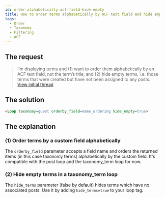 ```yaml
---
id: order-alphabetically-acf-field-hide-empty
title: How to order terms alphabetically by ACF text field and hide empty terms
tags:
  - Order
  - Taxonomy
  - Filtering
  - ACF
---
```

## The request

> I’m displaying terms and (1) want to order them alphabetically by an ACF text field, not the term’s title; and (2) hide empty terms, i.e. those terms that were created but have not been assigned to any posts. [View initial thread](https://discourse.tangible.one/t/order-terms-alphabetically-by-acf-text-field-hide-empty-terms/270)

## The solution
```html
<Loop taxonomy=guest orderby_field=name_ordering hide_empty=true>
```

## The explanation

### (1) Order terms by a custom field alphabetically

The `orderby_field` parameter accepts a field name and orders the returned items (in this case taxonomy terms) alphabetically by the custom field. It's compatible with the post loop and the taxonomy_term loop for now.

### (2) Hide empty terms in a taxonomy_term loop

The `hide_terms` parameter (false by default) hides terms which have no associated posts. Use it by adding `hide_terms=true` to your loop tag.